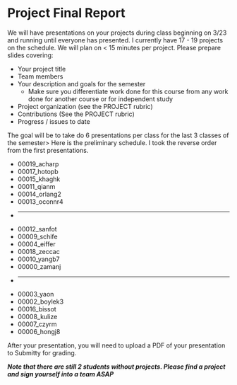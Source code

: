 # Project Final Report

We will have presentations on your projects during class beginning on 3/23 and running until everyone has presented. I currently have 17 - 19 projects on the schedule. We will plan on < 15 minutes per project. Please prepare slides covering:

* Your project title
* Team members
* Your description and goals for the semester
    * Make sure you differentiate work done for this course from any work done for another course or for independent study
* Project organization (see the PROJECT rubric)
* Contributions (See the PROJECT rubric)
* Progress / issues to date

The goal will be to take do 6 presentations per class for the last 3 classes of the semester> Here is the preliminary
schedule. I took the reverse order from the first presentations.


* 00019_acharp
* 00017_hotopb
* 00015_khaghk
* 00011_qianm
* 00014_orlang2
* 00013_oconnr4
* ----------------------
* 00012_sanfot
* 00009_schife
* 00004_eiffer
* 00018_zeccac
* 00010_yangb7
* 00000_zamanj
* ----------------------
* 00003_yaon
* 00002_boylek3
* 00016_bissot
* 00008_kulize
* 00007_czyrm
* 00006_hongj8

After your presentation, you will need to upload a PDF of your presentation to Submitty for grading.

***Note that there are still 2 students without projects. Please find a project and sign yourself into a team ASAP***


 

